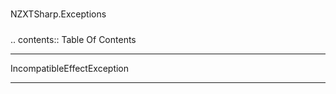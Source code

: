 #####
NZXTSharp.Exceptions
#####

.. contents:: Table Of Contents

*****
IncompatibleEffectException
*****
